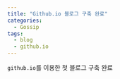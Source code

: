 ```yaml
---
title: "Github.io 블로그 구축 완료"
categories:
  - Gossip
tags:
  - blog
  - github.io
---
```


`github.io`를 이용한 첫 블로그 구축 완료